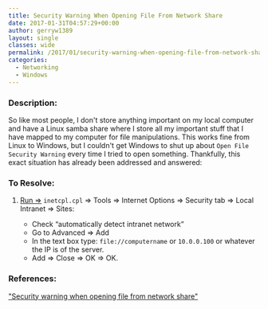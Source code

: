 ```yaml
---
title: Security Warning When Opening File From Network Share
date: 2017-01-31T04:57:29+00:00
author: gerryw1389
layout: single
classes: wide
permalink: /2017/01/security-warning-when-opening-file-from-network-share/
categories:
  - Networking
  - Windows
---
```

<!--more-->

### Description:

So like most people, I don't store anything important on my local computer and have a Linux samba share where I store all my important stuff that I have mapped to my computer for file manipulations. This works fine from Linux to Windows, but I couldn't get Windows to shut up about `Open File Security Warning` every time I tried to open something. Thankfully, this exact situation has already been addressed and answered:

### To Resolve:

1. [Run =>](https://automationadmin.com/2016/05/command-prompt-overview/) `inetcpl.cpl` => Tools => Internet Options => Security tab => Local Intranet => Sites:

   - Check &#8220;automatically detect intranet network&#8221;
   - Go to Advanced => Add
   - In the text box type: `file://computername` or `10.0.0.100` or whatever the IP is of the server.
   - Add => Close => OK => OK.

### References:

["Security warning when opening file from network share"](https://stackoverflow.com/questions/2638862/security-warning-when-opening-file-from-network-share)
